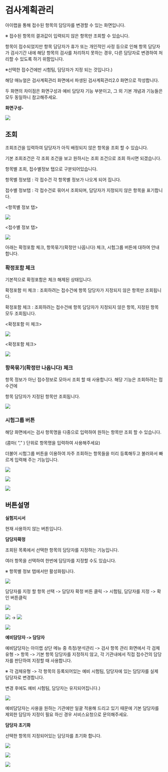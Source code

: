 # 검사계획관리

아이랩을 통해 접수된 항목의 담당자를 변경할 수 있는 화면입니다.

※ 접수된 항목의 결과값이 입력되지 않은 항목만 조회할 수 있습니다.

항목이 접수되었지만 항목 담당자가 휴가 또는 개인적인 사정 등으로 인해 항목 담당자가 검사기간 내에 해당 항목의 검사를 처리하지 못하는 경우, 다른 담당자로 변경하여 처리할 수 있도록 하기 위함입니다.

※선택한 접수건에만 시험팀, 담당자가 지정 되는 것입니다.\)

해당 매뉴얼은 검사계획관리 화면에서 파생된 검사계획관리2.0 화면으로 작성합니다.

두 화면의 차이점은 화면구성과 예비 담당자 기능 부분이고, 그 외 기본 개념과 기능들은 모두 동일하니 참고해주세요.

**화면구성-**

![](/assets/004측정분석관리/127화면구성.png)

## 조회

조회조건을 입력하여 담당자가 아직 배정되지 않은 항목을 조회 할 수 있습니다.

기본 조회조건은 각 조회 조건을 보고 원하시는 조회 조건으로 조회 하시면 되겠습니다.

항목별 조회, 접수별정보 탭으로 구분되어있습니다.

항목별 정보탭 : 각 접수건 각 항목별 정보가 나오게 되어 집니다.

접수별 정보탭 : 각 접수건로 묶어서 조회되며, 담당자가 지정되지 않은 항목을 표기합니다.

&lt;항목별 정보 탭&gt;

![](/assets/004측정분석관리/128항목별정보_조회.png)

&lt;접수별 정보 탭&gt;

![](/assets/004측정분석관리/129접수별정보_조회.png)

아래는 확정포함 체크, 항목묶기\(확정만 나옵니다\) 체크,  시험그룹 버튼에 대하여 안내합니다.

### 확정포함 체크

기본적으로 확정포함은 체크 해제된 상태입니다.

확정포함 미 체크 : 조회하려는 접수건에 항목 담당자가 지정되지 않은 항목만 조회됩니다.

확정포함 체크 : 조회하려는 접수건에 항목 담당자가 지정되지 않은 항목, 지정된 항목 모두 조회됩니다.

&lt;확정포함 미 체크&gt;

![](/assets/004측정분석관리/130항목별정보_조회.png)

&lt;확정포함 체크&gt;

![](/assets/004측정분석관리/131확정포함조회.png)

### 항목묶기\(확정만 나옵니다\) 체크

항목 정보가 아닌 접수정보로 모아서 조회 할 때 사용합니다. 해당 기능은 조회하려는 접수건에

항목 담당자가 지정된 항목만 조회됩니다.

![](/assets/004측정분석관리/132항목묶기조회.png)

### 시험그룹 버튼

해당 화면에서는 검사 항목명을 다중으로 입력하여 원하는 항목만 조회 할 수 있습니다.

\(콤마\( ”,” \) 단위로 항목명을 입력하여 사용해주세요\)

더불어 시험그룹 버튼을 이용하여 자주 조회하는 항목들을 미리 등록해두고 불러와서 빠르게 입력해 주는 기능입니다.

![](/assets/004측정분석관리/133시험그룹2.png)

![](/assets/004측정분석관리/134시험그룹_항목추가.png)

![](/assets/004측정분석관리/135시험그룹_항목입력후.png)

## 버튼설명

**실험지시서**

현재 사용하지 않는 버튼입니다.

**담당자확정**

조회된 목록에서 선택한 항목의 담당자를 지정하는 기능입니다.

여러 항목을 선택하여 한번에 담당자를 지정할 수도 있습니다.

※ 항목별 정보 탭에서만 활성화됩니다.

![](/assets/004측정분석관리/136버튼들2.png)

담당자를 지정 할 항목 선택 -&gt; 담당자 확정 버튼 클릭 -&gt; 시험팀, 담당자를 지정 -&gt; 확인 버튼클릭

![](/assets/004측정분석관리/137담당자_확정버튼.png)



![](/assets/004측정분석관리/138담당자_확정팝업.png) -&gt; ![](/assets/004측정분석관리/139시험팀선택.png)

![](/assets/004측정분석관리/140담당자_확정버튼_메시지.png)

**예비담당자 -&gt; 담당자**

예비담당자는 아이랩 상단 메뉴 중 측정/분석관리 -&gt; 검사 항목 관리 화면에서 각 검체유형 -&gt; 항목 -&gt; 기본 항목 담당자를 지정하지 않고, 각 기관내에서 직접 접수건의 담당자를 판단하여 지정할 때 사용합니다.

※ 각 검체유형 -&gt; 각 항목의 등록되어있는 예비 시험팀, 담당자에 있는 담당자를 실제 담당자로 변경합니다.

변경 후에도 예비 시험팀, 담당자는 유지되어집니다.\)

![](/assets/004측정분석관리/141예비담당자_담당자.png)

예비담당자는 사용을 원하는 기관에만 일괄 적용해 드리고 있기 때문에 기본 담당자를 제외한 담당자 지정이 필요 하신 경우 서비스요청으로 문의해주세요.

**담당자 초기화**

선택한 항목의 지정되어있는 담당자를 초기화 합니다.

![](/assets/004측정분석관리/142담당자_초기화.png)

![](/assets/004측정분석관리/143담당자_초기화_후_메시지.png)

![](/assets/004측정분석관리/144검사계획관리_항목별_정보_확인.png)



  


